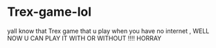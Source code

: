 # Trex-game-lol
yall know that Trex game that u play when you have no internet , WELL NOW U CAN PLAY IT WITH OR WITHOUT !!!! HORRAY
